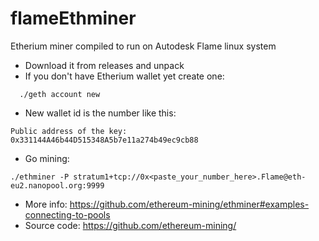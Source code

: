 # flameEthminer
Etherium miner compiled to run on Autodesk Flame linux system

* Download it from releases and unpack
* If you don't have Etherium wallet yet create one:
```
  ./geth account new
```
* New wallet id is the number like this:
```
Public address of the key:   0x331144A46b44D515348A5b7e11a274b49ec9cb88
```
* Go mining:
```
./ethminer -P stratum1+tcp://0x<paste_your_number_here>.Flame@eth-eu2.nanopool.org:9999
```
* More info: https://github.com/ethereum-mining/ethminer#examples-connecting-to-pools
* Source code: https://github.com/ethereum-mining/
